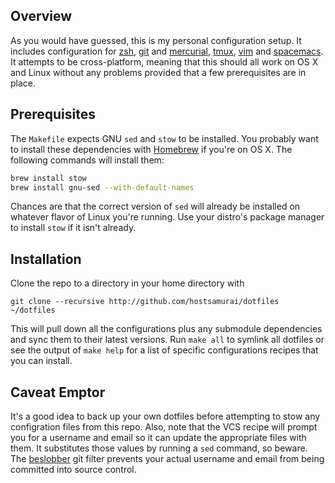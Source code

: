 ## Overview

As you would have guessed, this is my personal configuration setup. It includes
configuration for [zsh](http://www.zsh.org/), [git](http://git-scm.com/) and
[mercurial](), [tmux](https://tmux.github.io/), [vim](http://www.vim.org) and
[spacemacs](https://github.com/syl20bnr/spacemacs). It attempts to be
cross-platform, meaning that this should all work on OS X and Linux without any
problems provided that a few prerequisites are in place.

## Prerequisites

The `Makefile` expects GNU `sed` and `stow` to be installed. You probably want
to install these dependencies with [Homebrew](http://brew.sh/) if you're on OS
X. The following commands will install them:

```sh
brew install stow
brew install gnu-sed --with-default-names
```

Chances are that the correct version of `sed` will already be installed on
whatever flavor of Linux you're running. Use your distro's package manager to
install `stow` if it isn't already.

## Installation

Clone the repo to a directory in your home directory with

```shell
git clone --recursive http://github.com/hostsamurai/dotfiles ~/dotfiles
```

This will pull down all the configurations plus any submodule dependencies and
sync them to their latest versions. Run `make all` to symlink all dotfiles or
see the output of `make help` for a list of specific configurations recipes that
you can install.

## Caveat Emptor

It's a good idea to back up your own dotfiles before attempting to stow any
configration files from this repo. Also, note that the VCS recipe will prompt
you for a username and email so it can update the appropriate files with them.
It substitutes those values by running a `sed` command, so beware. The
[beslobber](http://github.com/hostsamurai/dotfiles/tree/master/lib/beslobber)
git filter prevents your actual username and email from being committed into
source control.
